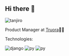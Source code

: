 ## Hi there 🏴
![tanjiro](https://i.pinimg.com/originals/67/7b/ae/677bae7a40b03ec5b65c7979c4bb4c80.gif)

Product Manager at [Truora](https://www.truora.com/en/)👷‍♂️

Technologies:

![django](https://img.shields.io/badge/Django-092E20?style=for-the-badge&logo=django&logoColor=green
)
![py](https://img.shields.io/badge/Python-FFD43B?style=for-the-badge&logo=python&logoColor=blue
)
![py](https://img.shields.io/badge/JavaScript-323330?style=for-the-badge&logo=javascript&logoColor=F7DF1E
)

<!--
**juli666n/juli666n** is a ✨ _special_ ✨ repository because its `README.md` (this file) appears on your GitHub profile.

Here are some ideas to get you started:

- 🔭 I’m currently working on ...
- 🌱 I’m currently learning ...
- 👯 I’m looking to collaborate on ...
- 🤔 I’m looking for help with ...
- 💬 Ask me about ...
- 📫 How to reach me: ...
- 😄 Pronouns: ...
- ⚡ Fun fact: ...
-->
